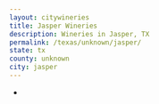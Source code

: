 ```yaml
---
layout: citywineries
title: Jasper Wineries
description: Wineries in Jasper, TX
permalink: /texas/unknown/jasper/
state: tx
county: unknown
city: jasper
---
```

-
